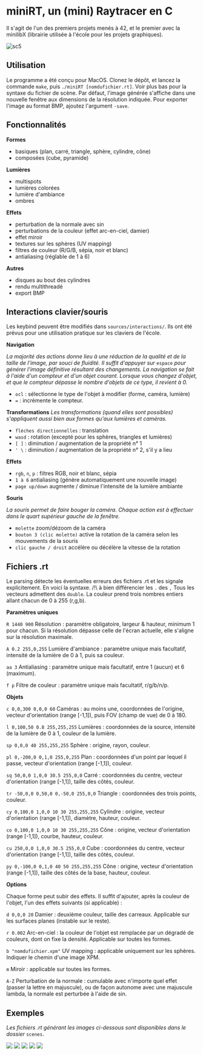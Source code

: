 # miniRT, un (mini) Raytracer en C

Il s'agit de l'un des premiers projets menés à 42, et le premier avec la minilibX (librairie utilisée à l'école pour les projets graphiques).

![sc5](https://raw.githubusercontent.com/harner1/miniRt/master/images/sc5.bmp?token=ALOEVZ3WBRGYPQXE2MHUXAK6GBTN4)

## Utilisation

Le programme a été conçu pour MacOS.
Clonez le dépôt, et lancez la commande `make`, puis `./miniRT [nomdufichier.rt]`.
Voir plus bas pour la syntaxe du fichier de scène. Par défaut, l'image générée s'affiche dans une nouvelle fenêtre aux dimensions de la résolution indiquée. Pour exporter l'image au format BMP, ajoutez l'argument `-save`.

## Fonctionnalités

**Formes**
- basiques (plan, carré, triangle, sphère, cylindre, cône)
- composées (cube, pyramide)

**Lumières**

- multispots
- lumières colorées
- lumière d'ambiance
- ombres

**Effets**

- perturbation de la normale avec sin
- perturbations de la couleur (effet arc-en-ciel, damier)
- effet miroir
- textures sur les sphères (UV mapping)
- filtres de couleur (R/G/B, sépia, noir et blanc)
- antialiasing (réglable de 1 à 6)

**Autres**

- disques au bout des cylindres
- rendu multithreadé
- export BMP

## Interactions clavier/souris

Les keybind peuvent être modifiés dans `sources/interactions/`. Ils ont été prévus pour une utilisation pratique sur les claviers de l'école.

**Navigation**

*La majorité des actions donne lieu à une réduction de la qualité et de la taille de l'image, par souci de fluidité. Il suffit d'appuyer sur* `espace` *pour générer l'image définitive résultant des changements.*
*La navigation se fait à l'aide d'un compteur et d'un objet courant. Lorsque vous changez d'objet, et que le compteur dépasse le nombre d'objets de ce type, il revient à 0.*
- `ocl` : sélectionne le type de l'objet à modifier (forme, caméra, lumière)
- `=` : incrémente le compteur.

**Transformations**
*Les transformations (quand elles sont possibles) s'appliquent aussi bien aux formes qu'aux lumières et caméras.*

- `flèches directionnelles` : translation
- `wasd` : rotation (excepté pour les sphères, triangles et lumières)
- `[ ]` : diminution / augmentation de la propriété n° 1
- `' \` : diminution / augmentation de la propriété n° 2, s'il y a lieu

**Effets**

- `rgb`, `n`, `p` : filtres RGB, noir et blanc, sépia
- `1 à 6` antialiasing (génère automatiquement une nouvelle image)
- `page up/down` augmente / diminue l'intensité de la lumière ambiante

**Souris**

*La souris permet de faire bouger la caméra. Chaque action est à effectuer dans le quart supérieur gauche de la fenêtre.*
- `molette` zoom/dézoom de la caméra
- `bouton 3 (clic molette)` active la rotation de la caméra selon les mouvements de la souris
- `clic gauche / droit` accélère ou décélère la vitesse de la rotation

## Fichiers .rt

Le parsing détecte les éventuelles erreurs des fichiers .rt et les signale explicitement. En voici la syntaxe. 
/!\ à bien différencier les `.` des `,`
Tous les vecteurs admettent des `double`. La couleur prend trois nombres entiers allant chacun de 0 à 255 (r,g,b).

**Paramètres uniques**

`R 1440 900` Résolution : paramètre obligatoire, largeur & hauteur, minimum 1 pour chacun. Si la résolution dépasse celle de l'écran actuelle, elle s'aligne sur la résolution maximale.

`A 0.2 255,0,255` Lumière d'ambiance : paramètre unique mais facultatif, intensité de la lumière de 0 à 1, puis sa couleur.

`aa 3` Antialiasing : paramètre unique mais facultatif, entre 1 (aucun) et 6 (maximum).

`f p` Filtre de couleur : paramètre unique mais facultatif, r/g/b/n/p.

**Objets**

`c 0,0,300 0,0,0 60` Caméras : au moins une, coordonnées de l'origine, vecteur d'orientation (range [-1,1]), puis FOV (champ de vue) de 0 à 180.

`l 0,100,50 0.8 255,255,255` Lumières : coordonnées de la source, intensité de la lumière de 0 à 1, couleur de la lumière.

`sp 0,0,0 40 255,255,255` Sphère : origine, rayon, couleur.

`pl 0,-200,0 0,1,0 255,0,255` Plan : coordonnées d'un point par lequel il passe, vecteur d'orientation (range [-1,1]), couleur.

`sq 50,0,0 1,0,0 30.5 255,0,0` Carré : coordonnées du centre, vecteur d'orientation (range [-1,1]), taille des côtés, couleur.

`tr -50,0,0 0,50,0 0,-50,0 255,0,0` Triangle : coordonnées des trois points, couleur.

`cy 0,100,0 1,0,0 10 30 255,255,255` Cylindre : origine, vecteur d'orientation (range [-1,1]), diamètre, hauteur, couleur.

`co 0,100,0 1,0,0 10 30 255,255,255` Cône : origine, vecteur d'orientation (range [-1,1]), courbe, hauteur, couleur.

`cu 250,0,0 1,0,0 30.5 255,0,0` Cube : coordonnées du centre, vecteur d'orientation (range [-1,1]), taille des côtés, couleur.

`py 0,-100,0 0,1,0 40 50 255,255,255` Cône : origine, vecteur d'orientation (range [-1,1]), taille des côtés de la base, hauteur, couleur.

**Options**

Chaque forme peut subir des effets. Il suffit d'ajouter, après la couleur de l'objet, l'un des effets suivants (si applicable) : 

`d 0,0,0 20` Damier : deuxième couleur, taille des carreaux. Applicable sur les surfaces planes (instable sur le reste).

`r 0.002` Arc-en-ciel : la couleur de l'objet est remplacée par un dégradé de couleurs, dont on fixe la densité. Applicable sur toutes les formes.

`b "nomdufichier.xpm"` UV mapping : applicable uniquement sur les sphères. Indiquer le chemin d'une image XPM.

`m` Miroir : applicable sur toutes les formes.

`A-Z` Perturbation de la normale : cumulable avec n'importe quel effet (passer la lettre en majuscule), ou de façon autonome avec une majuscule lambda, la normale est perturbée à l'aide de sin.


## Exemples

*Les fichiers .rt générant les images ci-dessous sont disponibles dans le dossier* `scenes`.


![](https://raw.githubusercontent.com/harner1/miniRt/master/images/sc1.bmp?token=ALOEVZ2HRM6FPLRTFFILYF26GBTFU)
![](https://raw.githubusercontent.com/harner1/miniRt/master/images/sc2.bmp?token=ALOEVZYSL4LQ3C7ZMNINS5C6GBTHC)
![](https://raw.githubusercontent.com/harner1/miniRt/master/images/sc3.bmp?token=ALOEVZ5AMKRLQ4XFVZBXWJ26GBTIO)
![](https://raw.githubusercontent.com/harner1/miniRt/master/images/sc4.bmp?token=ALOEVZ7L4UBHUDZQVKXG4526GBTLY)
![](https://raw.githubusercontent.com/harner1/miniRt/master/images/sc6.bmp?token=ALOEVZ6KOPLMFBG3XEVXW7S6GBTPM)

